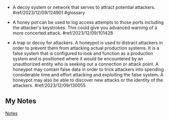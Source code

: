 - A decoy system or network that serves to attract potential attackers. #ref/2023/12/09/124901 #glossary

- A honey pot can be used to log access attempts to those ports including the attacker's keystrokes. This could give you advanced warning of a more concerted attack. #ref/2023/12/09/101428
- A trap or decoy for attackers. A honeypot is used to distract attackers in order to prevent them from attacking actual production systems. It is a false system that is configured to look and function as a production system and is positioned where it would be encountered by an unauthorized entity who is seeking out a connection or attack point. A honeypot may contain false data in order to trick attackers into spending considerable time and effort attacking and exploiting the false system. A honeypot may also be able to discover new attacks or the identity of the attackers. #ref/2023/12/09/130055
## My Notes
[Notes](mynotes/honey-pot-notes.md)
